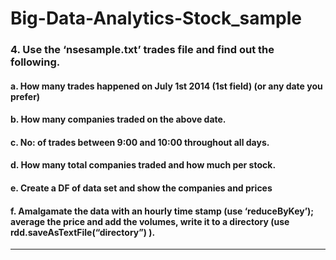 # Big-Data-Analytics-Stock_sample

### 4. Use the ‘nsesample.txt’ trades file and find out the following.
#### a. How many trades happened on July 1st 2014 (1st field) (or any date you prefer)
#### b. How many companies traded on the above date.
#### c. No: of trades between 9:00 and 10:00 throughout all days.
#### d. How many total companies traded and how much per stock.
#### e. Create a DF of data set and show the companies and prices
#### f. Amalgamate the data with an hourly time stamp (use ‘reduceByKey’); average the price and add the volumes, write it to a directory (use rdd.saveAsTextFile(“directory”) ).
**************************************************************************
